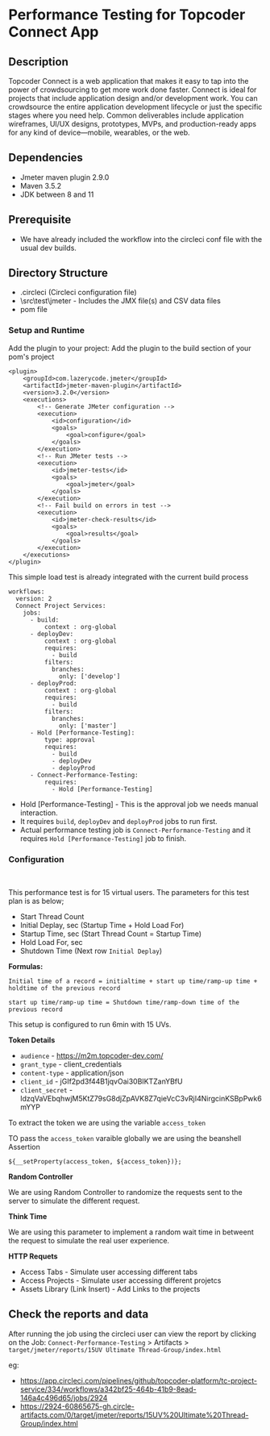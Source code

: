 # Performance Testing for Topcoder Connect App

## Description

Topcoder Connect is a web application that makes it easy to tap into the power of crowdsourcing to get more work done faster. Connect is ideal for projects that include application design and/or development work. You can crowdsource the entire application development lifecycle or just the specific stages where you need help. Common deliverables include application wireframes, UI/UX designs, prototypes, MVPs, and production-ready apps for any kind of device—mobile, wearables, or the web.

## Dependencies

- Jmeter maven plugin 2.9.0
- Maven  3.5.2 
- JDK between 8 and 11

## Prerequisite

- We have already included the workflow into the circleci conf file with the usual dev builds.

## Directory Structure

- .circleci (Circleci configuration file)
- \src\test\jmeter - Includes the JMX file(s) and CSV data files
- pom file

### **Setup and Runtime**

Add the plugin to your project: Add the plugin to the build section of your pom's project

```
<plugin>
    <groupId>com.lazerycode.jmeter</groupId>
    <artifactId>jmeter-maven-plugin</artifactId>
    <version>3.2.0</version>
    <executions>
        <!-- Generate JMeter configuration -->
        <execution>
            <id>configuration</id>
            <goals>
                <goal>configure</goal>
            </goals>
        </execution>
        <!-- Run JMeter tests -->
        <execution>
            <id>jmeter-tests</id>
            <goals>
                <goal>jmeter</goal>
            </goals>
        </execution>
        <!-- Fail build on errors in test -->
        <execution>
            <id>jmeter-check-results</id>
            <goals>
                <goal>results</goal>
            </goals>
        </execution>
    </executions>
</plugin>
```

This simple load test is already integrated with the current build process

```
workflows:
  version: 2
  Connect Project Services:
    jobs:
      - build:
          context : org-global
      - deployDev:
          context : org-global
          requires:
            - build
          filters:
            branches:
              only: ['develop']
      - deployProd:
          context : org-global
          requires:
            - build
          filters:
            branches:
              only: ['master']       
      - Hold [Performance-Testing]:
          type: approval
          requires:
            - build
            - deployDev
            - deployProd
      - Connect-Performance-Testing:
          requires:
            - Hold [Performance-Testing]
```

- Hold [Performance-Testing] - This is the approval job we needs manual interaction.
- It requires  `build`, `deployDev` and `deployProd` jobs to run first.
- Actual performance testing job is `Connect-Performance-Testing` and it requires `Hold [Performance-Testing]` job to finish.

### **Configuration**

<img src="https://imgur.com/0WNB89y.png" alt="">
<img src="https://imgur.com/rdP3t77.png" alt="">

This performance test is for 15 virtual users. The parameters for this test plan is as below;

- Start Thread Count
- Initial Deplay, sec (Startup Time + Hold Load For)
- Startup Time, sec (Start Thread Count = Startup Time)
- Hold Load For, sec
- Shutdown Time (Next row `Initial Deplay`)

**Formulas:**

```
Initial time of a record = initialtime + start up time/ramp-up time + holdtime of the previous record
```

```
start up time/ramp-up time = Shutdown time/ramp-down time of the previous record
```

This setup is configured to run 6min with 15 UVs.

**Token Details**

- `audience` - https://m2m.topcoder-dev.com/
- `grant_type` - client_credentials
- `content-type` - application/json
- `client_id` - jGIf2pd3f44B1jqvOai30BIKTZanYBfU
- `client_secret` - ldzqVaVEbqhwjM5KtZ79sG8djZpAVK8Z7qieVcC3vRjI4NirgcinKSBpPwk6mYYP

To extract the token we are using the variable `access_token`

TO pass the `access_token` varaible globally we are using the beanshell Assertion

`${__setProperty(access_token, ${access_token})};`

**Random Controller**

We are using Random Controller to randomize the requests sent to the server to simulate the different request.

**Think Time**

We are using this parameter to implement a random wait time in betweent the request to simulate the real user experience.

**HTTP Requets**

- Access Tabs - Simulate user accessing different tabs
- Access Projects - Simulate user accessing different projetcs
- Assets Library (Link Insert) - Add Links to the projects

## Check the reports and data

After running the job using the circleci user can view the report by clicking on the Job: `Connect-Performance-Testing` > Artifacts > `target/jmeter/reports/15UV Ultimate Thread-Group/index.html`

eg: 
- https://app.circleci.com/pipelines/github/topcoder-platform/tc-project-service/334/workflows/a342bf25-464b-41b9-8ead-146a4c496d65/jobs/2924
- https://2924-60865675-gh.circle-artifacts.com/0/target/jmeter/reports/15UV%20Ultimate%20Thread-Group/index.html
